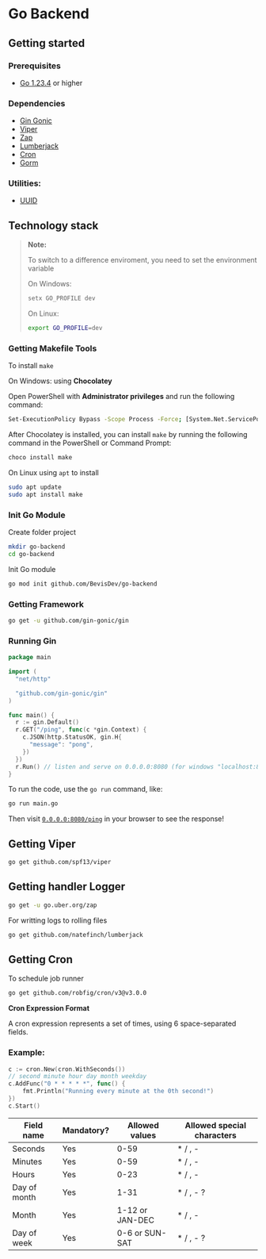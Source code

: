 # Go Backend

## Getting started

### Prerequisites

- [Go 1.23.4](https://go.dev/doc/install) or higher

### Dependencies

- [Gin Gonic](https://github.com/gin-gonic/gin)
- [Viper](https://github.com/spf13/viper)
- [Zap](https://github.com/uber-go/zap)
- [Lumberjack](https://github.com/natefinch/lumberjack)
- [Cron](https://github.com/robfig/cron)
- [Gorm](https://gorm.io/docs/index.html)

### Utilities:

- [UUID](https://github.com/google/uuid)

## Technology stack

> **Note:**
>
> To switch to a difference enviroment, you need to set the environment variable
>
> On Windows:
>
> ```sh
> setx GO_PROFILE dev
> ```
>
> On Linux:
>
> ```sh
> export GO_PROFILE=dev
> ```

### Getting Makefile Tools

To install `make`

On Windows: using **Chocolatey**

Open PowerShell with **Administrator privileges** and run the following command:

```sh
Set-ExecutionPolicy Bypass -Scope Process -Force; [System.Net.ServicePointManager]::SecurityProtocol = [System.Net.SecurityProtocolType]::Tls12; iex ((New-Object System.Net.WebClient).DownloadString('https://community.chocolatey.org/install.ps1'))
```

After Chocolatey is installed, you can install `make` by running the following command in the PowerShell or Command Prompt:

```sh
choco install make
```

On Linux using `apt` to install

```sh
sudo apt update
sudo apt install make
```

### Init Go Module

Create folder project

```sh
mkdir go-backend
cd go-backend
```

Init Go module

```sh
go mod init github.com/BevisDev/go-backend
```

### Getting Framework

```sh
go get -u github.com/gin-gonic/gin
```

### Running Gin

```go
package main

import (
  "net/http"

  "github.com/gin-gonic/gin"
)

func main() {
  r := gin.Default()
  r.GET("/ping", func(c *gin.Context) {
    c.JSON(http.StatusOK, gin.H{
      "message": "pong",
    })
  })
  r.Run() // listen and serve on 0.0.0.0:8080 (for windows "localhost:8080")
}
```

To run the code, use the `go run` command, like:

```sh
go run main.go
```

Then visit [`0.0.0.0:8080/ping`](http://0.0.0.0:8080/ping) in your browser to see the response!

## Getting Viper

```sh
go get github.com/spf13/viper
```

## Getting handler Logger

```sh
go get -u go.uber.org/zap
```

For writting logs to rolling files

```sh
go get github.com/natefinch/lumberjack
```

## Getting Cron

To schedule job runner

```sh
go get github.com/robfig/cron/v3@v3.0.0
```

**Cron Expression Format**

A cron expression represents a set of times, using 6 space-separated fields.

### Example:

```go
c := cron.New(cron.WithSeconds())
// second minute hour day month weekday
c.AddFunc("0 * * * * *", func() { 
    fmt.Println("Running every minute at the 0th second!") 
})
c.Start()
```

| Field name   | Mandatory? | Allowed values  | Allowed special characters |
|--------------|------------|-----------------|----------------------------|
| Seconds      | Yes        | 0-59            | * / , -                    |
| Minutes      | Yes        | 0-59            | * / , -                    |
| Hours        | Yes        | 0-23            | * / , -                    |
| Day of month | Yes        | 1-31            | * / , - ?                  |
| Month        | Yes        | 1-12 or JAN-DEC | * / , -                    |
| Day of week  | Yes        | 0-6 or SUN-SAT  | * / , - ?                  |

